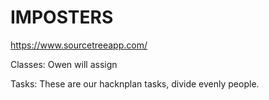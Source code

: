 # IMPOSTERS

https://www.sourcetreeapp.com/

Classes:
  Owen will assign

Tasks:
  These are our hacknplan tasks, divide evenly people.
